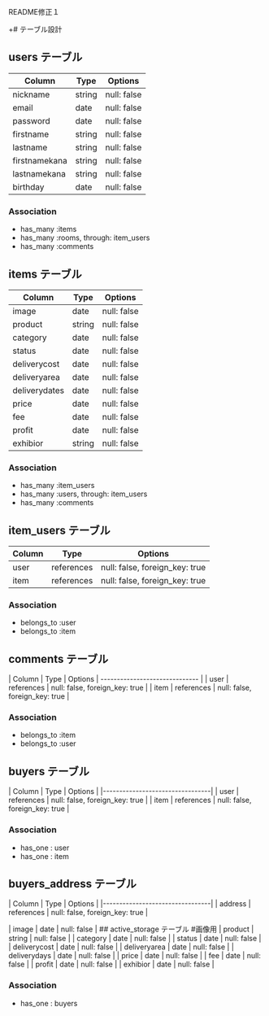 README修正１

+# テーブル設計

## users テーブル

| Column   | Type   | Options     |
| -------- | ------ | ----------- |
| nickname | string | null: false |
| email    | date | null: false |
| password | date   | null: false |
| firstname| string   | null: false |
| lastname | string   | null: false |
| firstnamekana| string   | null: false |
| lastnamekana | string   | null: false |
| birthday | date   | null: false |

### Association

- has_many :items
- has_many :rooms, through: item_users
- has_many :comments



## items テーブル

| Column   | Type   | Options     |
| ------   | ------ | ----------- |
| image    | date | null: false   | ## active_storage テーブル #画像用
| product  | string | null: false |
| category | date | null: false |
| status   | date | null: false   |
| deliverycost | date | null: false |
| deliveryarea | date | null: false |
| deliverydates | date | null: false |
| price     | date | null: false |
| fee | date | null: false |
| profit | date | null: false |
| exhibior | string | null: false |

### Association

- has_many :item_users
- has_many :users, through: item_users
- has_many :comments





## item_users テーブル

| Column | Type       | Options                        |
| ------ | ---------- | ------------------------------ |
| user   | references | null: false, foreign_key: true |
| item   | references | null: false, foreign_key: true |

### Association

- belongs_to :user
- belongs_to :item




## comments テーブル
| Column   | Type   | Options     |
------------------------------ |
| user   | references | null: false, foreign_key: true |
| item   | references | null: false, foreign_key: true |

### Association

- belongs_to :item
- belongs_to :user



## buyers テーブル
| Column   | Type   | Options     |
|---------------------------------|
| user    | references | null: false, foreign_key: true |
| item    | references | null: false, foreign_key: true |


### Association

- has_one : user
- has_one : item


## buyers_address テーブル
| Column   | Type   | Options     |
|---------------------------------|
| address    | references | null: false, foreign_key: true |

| image    | date | null: false   | ## active_storage テーブル #画像用
| product  | string | null: false |
| category | date | null: false |
| status   | date | null: false   |
| deliverycost | date | null: false |
| deliveryarea | date | null: false |
| deliverydays | date | null: false |
| price     | date | null: false |
| fee | date | null: false |
| profit | date | null: false |
| exhibior | date | null: false |

### Association

- has_one : buyers


